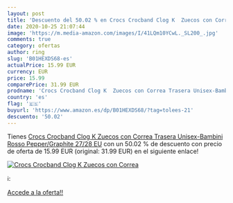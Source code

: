 ```yaml
---
layout: post
title: 'Descuento del 50.02 % en Crocs Crocband Clog K  Zuecos con Correa'
date: 2020-10-25 21:07:44
image: 'https://m.media-amazon.com/images/I/41LQm10YCwL._SL200_.jpg'
comments: true
category: ofertas
author: ring
slug: 'B01HEXDS68-es'
actualPrice: 15.99 EUR
currency: EUR
price: 15.99
comparePrice: 31.99 EUR
prodname: 'Crocs Crocband Clog K  Zuecos con Correa Trasera Unisex-Bambini  Rosso  Pepper/Graphite   27/28 EU'
country: 'es'
flag: '🇪🇸'
buyurl: 'https://www.amazon.es/dp/B01HEXDS68/?tag=tolees-21'
descuento: '50.02'
---
```


Tienes [Crocs Crocband Clog K  Zuecos con Correa Trasera Unisex-Bambini  Rosso  Pepper/Graphite   27/28 EU](https://www.amazon.es/dp/B01HEXDS68/?tag=tolees-21) con un 50.02 % de descuento con precio de oferta de 15.99 EUR (original: 31.99 EUR) en el siguiente enlace!

[![Crocs Crocband Clog K  Zuecos con Correa](https://m.media-amazon.com/images/I/41LQm10YCwL._SL200_.jpg)](https://www.amazon.es/dp/B01HEXDS68/?tag=tolees-21)

ℹ️:


[Accede a la oferta!!](https://www.amazon.es/dp/B01HEXDS68/?tag=tolees-21)
